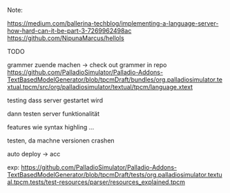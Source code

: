
Note:

https://medium.com/ballerina-techblog/implementing-a-language-server-how-hard-can-it-be-part-3-7269962498ac
https://github.com/NipunaMarcus/hellols


TODO

grammer zuende machen -> check out grammer in repo https://github.com/PalladioSimulator/Palladio-Addons-TextBasedModelGenerator/blob/tpcmDraft/bundles/org.palladiosimulator.textual.tpcm/src/org/palladiosimulator/textual/tpcm/language.xtext



testing dass server gestartet wird

dann testen server funktionalität

features wie syntax highling
...


testen, da machne versionen crashen

auto deploy -> acc


exp:
https://github.com/PalladioSimulator/Palladio-Addons-TextBasedModelGenerator/blob/tpcmDraft/tests/org.palladiosimulator.textual.tpcm.tests/test-resources/parser/resources_explained.tpcm


